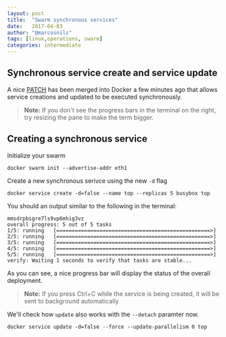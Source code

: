 ```yaml
---
layout: post
title:  "Swarm synchronous services"
date:   2017-04-03
author: "@marcosnils"
tags: [linux,operations, swarm]
categories: intermediate
---
```


## Synchronous service create and service update 

A nice [PATCH](https://github.com/docker/docker/pull/31144#issuecomment-291354685) has been merged into Docker a few minutes ago that allows
service creations and updated to be executed synchronously. 

>**Note:** If you don't see the progress bars in the terminal on the right, try resizing the pane to make the term bigger.

## Creating a synchronous service

Initialize your swarm

```.term1
docker swarm init --advertise-addr eth1
```

Create a new synchronous serivce using the new `-d` flag


```.term1
docker service create -d=false --name top --replicas 5 busybox top
```

You should an output similar to the following in the terminal:

```
mmsdrpbigre7ls9vp6mhig3vz
overall progress: 5 out of 5 tasks
1/5: running   [==================================================>]
2/5: running   [==================================================>]
3/5: running   [==================================================>]
4/5: running   [==================================================>]
5/5: running   [==================================================>]
verify: Waiting 1 seconds to verify that tasks are stable...
```

As you can see, a nice progress bar will display the status of the overall deployment.

>**Note:** If you press Ctrl+C while the service is being created, it will be sent to background automatically


We'll check how `update` also works with the `--detach` paramter now.

```.term1
docker service update -d=false --force --update-parallelism 0 top
```
